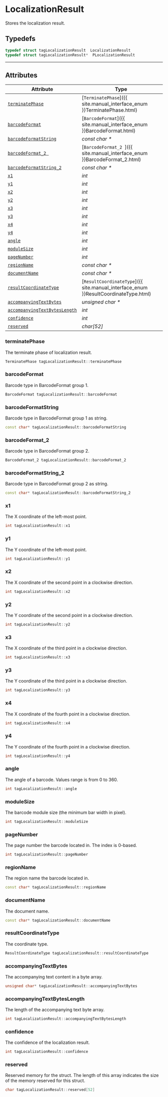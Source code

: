 # LocalizationResult
Stores the localization result.

## Typedefs

```cpp
typedef struct tagLocalizationResult  LocalizationResult
typedef struct tagLocalizationResult*  PLocalizationResult
```  
  
---
  

## Attributes
  
| Attribute | Type |
|---------- | ---- |
| [`terminatePhase`](#terminatephase) | [`TerminatePhase`]({{ site.manual_interface_enum }}TerminatePhase.html) |
| [`barcodeFormat`](#barcodeformat) | [`BarcodeFormat`]({{ site.manual_interface_enum }}BarcodeFormat.html) |
| [`barcodeFormatString`](#barcodeformatstring) | *const char \** |
| [`barcodeFormat_2 `](#barcodeformat_2 ) | [`BarcodeFormat_2 `]({{ site.manual_interface_enum }}BarcodeFormat_2.html) |
| [`barcodeFormatString_2`](#barcodeformatstring_2) | *const char \** |
| [`x1`](#x1) | *int* |
| [`y1`](#y1) | *int* |
| [`x2`](#x2) | *int* |
| [`y2`](#y2) | *int* |
| [`x3`](#x3) | *int* |
| [`y3`](#y3) | *int* |
| [`x4`](#x4) | *int* |
| [`y4`](#y4) | *int* |
| [`angle`](#angle) | *int* |
| [`moduleSize`](#modulesize) | *int* |
| [`pageNumber`](#pagenumber) | *int* |
| [`regionName`](#regionname) | *const char \** |
| [`documentName`](#documentname)| *const char \** |
| [`resultCoordinateType`](#resultcoordinatetype) | [`ResultCoordinateType`]({{ site.manual_interface_enum }}ResultCoordinateType.html) |
| [`accompanyingTextBytes`](#accompanyingtextbytes) | *unsigned char \** |
| [`accompanyingTextBytesLength`](#accompanyingtextbyteslength) | *int* |
| [`confidence`](#confidence) | *int* |
| [`reserved`](#reserved) | *char\[52\]* |


### terminatePhase
The terminate phase of localization result.
```cpp
TerminatePhase tagLocalizationResult::terminatePhase
```

### barcodeFormat
Barcode type in BarcodeFormat group 1.
```cpp
BarcodeFormat tagLocalizationResult::barcodeFormat
```

### barcodeFormatString
Barcode type in BarcodeFormat group 1 as string.
```cpp
const char* tagLocalizationResult::barcodeFormatString
```

### barcodeFormat_2
Barcode type in BarcodeFormat group 2.
```cpp
BarcodeFormat_2 tagLocalizationResult::barcodeFormat_2
```

### barcodeFormatString_2
Barcode type in BarcodeFormat group 2 as string.
```cpp
const char* tagLocalizationResult::barcodeFormatString_2
```

### x1
The X coordinate of the left-most point.
```cpp
int tagLocalizationResult::x1
```

### y1
The Y coordinate of the left-most point.
```cpp
int tagLocalizationResult::y1
```

### x2
The X coordinate of the second point in a clockwise direction.
```cpp
int tagLocalizationResult::x2
```

### y2
The Y coordinate of the second point in a clockwise direction.
```cpp
int tagLocalizationResult::y2
```

### x3
The X coordinate of the third point in a clockwise direction.
```cpp
int tagLocalizationResult::x3
```

### y3
The Y coordinate of the third point in a clockwise direction.
```cpp
int tagLocalizationResult::y3
```

### x4
The X coordinate of the fourth point in a clockwise direction.
```cpp
int tagLocalizationResult::x4
```

### y4
The Y coordinate of the fourth point in a clockwise direction.
```cpp
int tagLocalizationResult::y4
```

### angle
The angle of a barcode. Values range is from 0 to 360.
```cpp
int tagLocalizationResult::angle
```

### moduleSize
The barcode module size (the minimum bar width in pixel).
```cpp
int tagLocalizationResult::moduleSize
```

### pageNumber
The page number the barcode located in. The index is 0-based.
```cpp
int tagLocalizationResult::pageNumber
```

### regionName
The region name the barcode located in.
```cpp
const char* tagLocalizationResult::regionName
```

### documentName
The document name.
```cpp
const char* tagLocalizationResult::documentName
```

### resultCoordinateType
The coordinate type.
```cpp
ResultCoordinateType tagLocalizationResult::resultCoordinateType
```

### accompanyingTextBytes
The accompanying text content in a byte array.
```cpp
unsigned char* tagLocalizationResult::accompanyingTextBytes
```

### accompanyingTextBytesLength
The length of the accompanying text byte array.
```cpp
int tagLocalizationResult::accompanyingTextBytesLength
```

### confidence
The confidence of the localization result.
```cpp
int tagLocalizationResult::confidence
```

### reserved
Reserved memory for the struct. The length of this array indicates the size of the memory reserved for this struct.
```cpp
char tagLocalizationResult::reserved[52]
```
